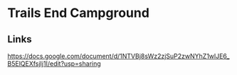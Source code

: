 # Trails End Campground

## Links
https://docs.google.com/document/d/1NTVBj8sWz2zjSuP2zwNYhZ1wlJE6_B5ElQEXfsjIj1I/edit?usp=sharing
